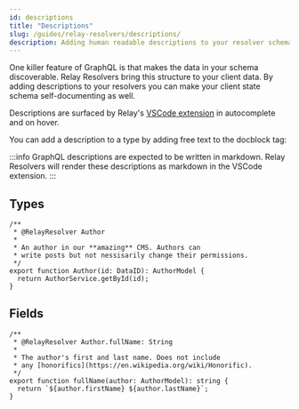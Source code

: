 ```yaml
---
id: descriptions
title: "Descriptions"
slug: /guides/relay-resolvers/descriptions/
description: Adding human readable descriptions to your resolver schema [TODO name]
---
```


One killer feature of GraphQL is that makes the data in your schema discoverable. Relay Resolvers bring this structure to your client data. By adding descriptions to your resolvers you can make your client state schema self-documenting as well.

Descriptions are surfaced by Relay's [VSCode extension](https://relay.dev/docs/editor-support/) in autocomplete and on hover.

You can add a description to a type by adding free text to the docblock tag:

:::info
GraphQL descriptions are expected to be written in markdown. Relay Resolvers will render these descriptions as markdown in the VSCode extension.
:::

## Types

```tsx
/**
 * @RelayResolver Author
 * 
 * An author in our **amazing** CMS. Authors can 
 * write posts but not nessisarily change their permissions.
 */
export function Author(id: DataID): AuthorModel {
  return AuthorService.getById(id);
}
```

## Fields

```tsx
/**
 * @RelayResolver Author.fullName: String
 * 
 * The author's first and last name. Does not include
 * any [honorifics](https://en.wikipedia.org/wiki/Honorific).
 */
export function fullName(author: AuthorModel): string {
  return `${author.firstName} ${author.lastName}`;
}
```